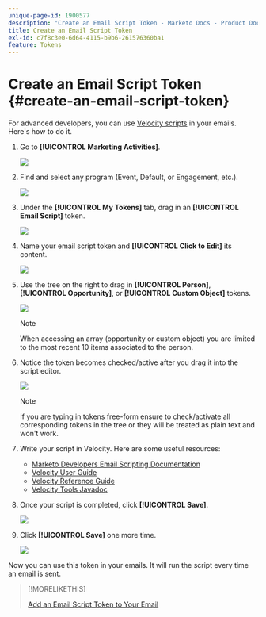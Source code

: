 ```yaml
---
unique-page-id: 1900577
description: "Create an Email Script Token - Marketo Docs - Product Documentation"
title: Create an Email Script Token
exl-id: c7f8c3e0-6d64-4115-b9b6-261576360ba1
feature: Tokens
---
```

# Create an Email Script Token {#create-an-email-script-token}

For advanced developers, you can use [Velocity scripts](https://velocity.apache.org/engine/1.7/user-guide.html) in your emails. Here's how to do it.

1. Go to **[!UICONTROL Marketing Activities]**.

   ![](assets/ma.png)

1. Find and select any program (Event, Default, or Engagement, etc.).

   ![](assets/image2014-9-17-22-3a21-3a24.png)

1. Under the **[!UICONTROL My Tokens]** tab, drag in an **[!UICONTROL Email Script]** token.

   ![](assets/image2014-9-17-22-3a21-3a29.png)

1. Name your email script token and **[!UICONTROL Click to Edit]** its content.

   ![](assets/image2014-9-17-22-3a21-3a46.png)

1. Use the tree on the right to drag in **[!UICONTROL Person]**, **[!UICONTROL Opportunity]**, or **[!UICONTROL Custom Object]** tokens.

   ![](assets/five-2.png)

   >[!NOTE]
   >
   >When accessing an array (opportunity or custom object) you are limited to the most recent 10 items associated to the person.

1. Notice the token becomes checked/active after you drag it into the script editor.

   ![](assets/image2014-9-17-22-3a22-3a33.png)

   >[!NOTE]
   >
   >If you are typing in tokens free-form ensure to check/activate all corresponding tokens in the tree or they will be treated as plain text and won't work.

1. Write your script in Velocity. Here are some useful resources:

    * [Marketo Developers Email Scripting Documentation](https://experienceleague.adobe.com/en/docs/marketo-developer/marketo/email-scripting)
    * [Velocity User Guide](https://velocity.apache.org/engine/devel/user-guide.html)
    * [Velocity Reference Guide](https://velocity.apache.org/engine/devel/vtl-reference-guide.html)
    * [Velocity Tools Javadoc](https://velocity.apache.org/tools/releases/2.0/javadoc/index.html)

1. Once your script is completed, click **[!UICONTROL Save]**.

   ![](assets/image2014-9-17-22-3a23-3a1.png)

1. Click **[!UICONTROL Save]** one more time.

   ![](assets/image2014-9-17-22-3a23-3a13.png)

Now you can use this token in your emails. It will run the script every time an email is sent.

>[!MORELIKETHIS]
>
>[Add an Email Script Token to Your Email](/help/marketo/product-docs/email-marketing/general/using-tokens/add-an-email-script-token-to-your-email.md)

